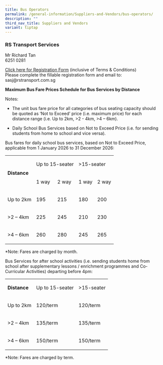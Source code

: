 ```yaml
---
title: Bus Operators
permalink: /general-information/Suppliers-and-Vendors/bus-operators/
description: ""
third_nav_title: Suppliers and Vendors
variant: tiptap
---
```

<h3>RS Transport Services</h3>
<p>Mr Richard Tan
<br>6251 0281</p>
<p><a href="https://go.gov.sg/sasj-bus-operator-registration" rel="noopener noreferrer nofollow" target="_blank">Click here for Registration Form</a>&nbsp;(inclusive
of Terms &amp; Conditions)
<br>Please complete the fillable registration form and email to: sasj@rstransport.com.sg</p>
<p><strong>Maximum Bus Fare Prices Schedule for Bus Services by Distance</strong>
</p>
<p>Notes:</p>
<ul data-tight="true" class="tight">
<li>
<p>The unit bus fare price for all categories of bus seating capacity should
be quoted as ‘Not to Exceed’ price (i.e. maximum price) for each distance
range (i.e. Up to 2km, &gt;2 - 4km, &gt;4 – 6km).</p>
</li>
<li>
<p>Daily School Bus Services based on Not to Exceed Price (i.e. for sending
students from home to school and vice versa).</p>
</li>
</ul>
<p>Bus fares for daily school bus services, based on Not to Exceed Price,
applicable from 1 January 2026 to 31 December 2026:</p>
<table style="minWidth: 125px">
<colgroup>
<col>
<col>
<col>
<col>
<col>
</colgroup>
<tbody>
<tr>
<td rowspan="2" colspan="1">
<p><strong>Distance</strong>
</p>
</td>
<td rowspan="1" colspan="2">
<p>Up to 15-seater</p>
</td>
<td rowspan="1" colspan="2">
<p>&gt;15-seater</p>
</td>
</tr>
<tr>
<td rowspan="1" colspan="1">
<p>1 way</p>
</td>
<td rowspan="1" colspan="1">
<p>2 way</p>
</td>
<td rowspan="1" colspan="1">
<p>1 way</p>
</td>
<td rowspan="1" colspan="1">
<p>2 way</p>
</td>
</tr>
<tr>
<td rowspan="1" colspan="1">
<p>Up to 2km</p>
</td>
<td rowspan="1" colspan="1">
<p>195</p>
</td>
<td rowspan="1" colspan="1">
<p>215</p>
</td>
<td rowspan="1" colspan="1">
<p>180</p>
</td>
<td rowspan="1" colspan="1">
<p>200</p>
</td>
</tr>
<tr>
<td rowspan="1" colspan="1">
<p>&gt;2 – 4km</p>
</td>
<td rowspan="1" colspan="1">
<p>225</p>
</td>
<td rowspan="1" colspan="1">
<p>245</p>
</td>
<td rowspan="1" colspan="1">
<p>210</p>
</td>
<td rowspan="1" colspan="1">
<p>230</p>
</td>
</tr>
<tr>
<td rowspan="1" colspan="1">
<p>&gt;4 – 6km</p>
</td>
<td rowspan="1" colspan="1">
<p>260</p>
</td>
<td rowspan="1" colspan="1">
<p>280</p>
</td>
<td rowspan="1" colspan="1">
<p>245</p>
</td>
<td rowspan="1" colspan="1">
<p>265</p>
</td>
</tr>
</tbody>
</table>
<p>*Note: Fares are charged by month.</p>
<p>Bus Services for after school activities (i.e. sending students home from
school after supplementary lessons / enrichment programmes and Co-Curricular
Activities) departing before 4pm:</p>
<table style="minWidth: 75px">
<colgroup>
<col>
<col>
<col>
</colgroup>
<tbody>
<tr>
<td rowspan="1" colspan="1">
<p><strong>Distance</strong>
</p>
</td>
<td rowspan="1" colspan="1">
<p>Up to 15-seater</p>
</td>
<td rowspan="1" colspan="1">
<p>&gt;15-seater</p>
</td>
</tr>
<tr>
<td rowspan="1" colspan="1">
<p>Up to 2km</p>
</td>
<td rowspan="1" colspan="1">
<p>120/term</p>
</td>
<td rowspan="1" colspan="1">
<p>120/term</p>
</td>
</tr>
<tr>
<td rowspan="1" colspan="1">
<p>&gt;2 – 4km</p>
</td>
<td rowspan="1" colspan="1">
<p>135/term</p>
</td>
<td rowspan="1" colspan="1">
<p>135/term</p>
</td>
</tr>
<tr>
<td rowspan="1" colspan="1">
<p>&gt;4 – 6km</p>
</td>
<td rowspan="1" colspan="1">
<p>150/term</p>
</td>
<td rowspan="1" colspan="1">
<p>150/term</p>
</td>
</tr>
</tbody>
</table>
<p>*Note: Fares are charged by term.</p>